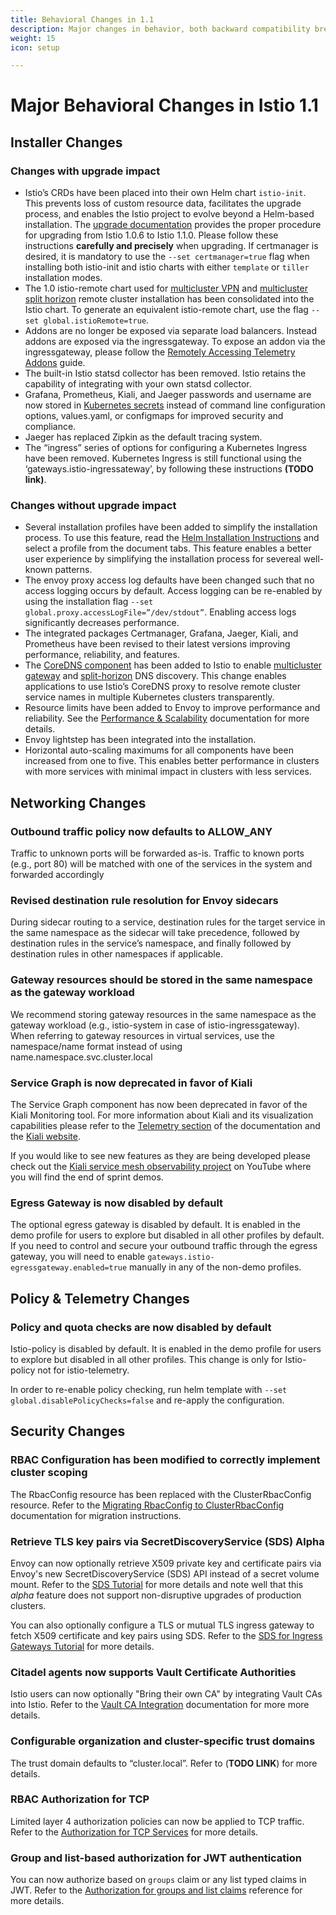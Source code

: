 ```yaml
---
title: Behavioral Changes in 1.1
description: Major changes in behavior, both backward compatibility breaking and non, in Istio 1.1.
weight: 15
icon: setup

---
```


# Major Behavioral Changes in Istio 1.1

## Installer Changes

### Changes with upgrade impact

- Istio’s CRDs have been placed into their own Helm chart `istio-init`.  This prevents loss of custom resource data, facilitates the upgrade process, and enables the Istio project to evolve beyond a Helm-based installation.  The [upgrade documentation](/docs/setup/kubernetes/upgrade/) provides the proper procedure for upgrading from Istio 1.0.6 to Istio 1.1.0.  Please follow these instructions **carefully and precisely** when upgrading.  If certmanager is desired, it is mandatory to use the `--set certmanager=true` flag when installing both istio-init and istio charts with either `template` or `tiller` installation modes.
- The 1.0 istio-remote chart used for [multicluster VPN](/docs/setup/kubernetes/install/multicluster/vpn/) and [multicluster split horizon](/docs/examples/multicluster/split-horizon-eds/) remote cluster installation has been consolidated into the Istio chart.  To generate an equivalent istio-remote chart, use the flag `--set global.istioRemote=true`.
- Addons are no longer be exposed via separate load balancers.  Instead addons are exposed via the ingressgateway.  To expose an addon via the ingressgateway, please follow the [Remotely Accessing Telemetry Addons](/docs/tasks/telemetry/gateways/) guide.
- The built-in Istio statsd collector has been removed.  Istio retains the capability of integrating with your own statsd collector.
- Grafana, Prometheus, Kiali, and Jaeger passwords and username are now stored in [Kubernetes secrets](https://kubernetes.io/docs/concepts/configuration/secret/) instead of command line configuration options, values.yaml, or configmaps for improved security and compliance.
- Jaeger has replaced Zipkin as the default tracing system.
- The “ingress” series of options for configuring a Kubernetes Ingress have been removed.  Kubernetes Ingress is still functional using the ‘gateways.istio-ingressateway’, by following these instructions **(TODO link)**.

### Changes without upgrade impact

- Several installation profiles have been added to simplify the installation process.  To use this feature, read the [Helm Installation Instructions](/docs/setup/kubernetes/helm-install/) and select a profile from the document tabs.  This feature enables a better user experience by simplifying the installation process for severeal well-known patterns.
- The envoy proxy access log defaults have been changed such that no access logging occurs by default.  Access logging can be re-enabled by using the installation flag `--set global.proxy.accessLogFile=”/dev/stdout”`.  Enabling access logs significantly decreases performance.
- The integrated packages Certmanager, Grafana, Jaeger, Kiali, and Prometheus have been revised to their latest versions improving performance, reliability, and features.
- The [CoreDNS component](https://coredns.io/) has been added to Istio to enable [multicluster gateway](/docs/setup/kubernetes/install/multicluster/gateways/) and [split-horizon](/docs/examples/multicluster/split-horizon-eds/) DNS discovery.  This change enables applications to use Istio’s CoreDNS proxy to resolve remote cluster service names in multiple Kubernetes clusters transparently.
- Resource limits have been added to Envoy to improve performance and reliability.  See the [Performance & Scalability](/docs/concepts/performance-and-scalability/index.md) documentation for more details.
- Envoy lightstep has been integrated into the installation.
- Horizontal auto-scaling maximums for all components have been increased from one to five.  This enables better performance in clusters with more services with minimal impact in clusters with less services.

## Networking Changes

### Outbound traffic policy now defaults to ALLOW_ANY 

Traffic to unknown ports will be forwarded as-is. Traffic to known ports (e.g., port 80) will be matched with one of the services in the system and forwarded accordingly

### Revised destination rule resolution for Envoy sidecars

During sidecar routing to a service, destination rules for the target service in the same namespace as the sidecar will take precedence, followed by destination rules in the service’s namespace, and finally followed by destination rules in other namespaces if applicable.

### Gateway resources should be stored in the same namespace as the gateway workload

We recommend storing gateway resources in the same namespace as the gateway workload (e.g., istio-system in case of istio-ingressgateway).  When referring to gateway resources in virtual services, use the namespace/name format instead of using name.namespace.svc.cluster.local

### Service Graph is now deprecated in favor of Kiali

The Service Graph component has now been deprecated in favor of the Kiali Monitoring tool.  For more information about Kiali and its visualization capabilities please refer to the [Telemetry section](/docs/tasks/telemetry/) of the documentation and the [Kiali website](https://www.kiali.io/).

If you would like to see new features as they are being developed please check out the [Kiali service mesh observability project](https://www.youtube.com/channel/UCcm2NzDN_UCZKk2yYmOpc5w) on YouTube where you will find the end of sprint demos.

### Egress Gateway is now disabled by default

The optional egress gateway is disabled by default.  It is enabled in the demo profile for users to explore but disabled in all other profiles by default.  If you need to control and secure your outbound traffic through the egress gateway, you will need to enable `gateways.istio-egressgateway.enabled=true` manually in any of the non-demo profiles. 

## Policy & Telemetry Changes

### Policy and quota checks are now disabled by default

Istio-policy is disabled by default.  It is enabled in the demo profile for users to explore but disabled in all other profiles.  This change is only for Istio-policy not for istio-telemetry.

In order to re-enable policy checking, run helm template with `--set global.disablePolicyChecks=false` and re-apply the configuration.

## Security Changes

### RBAC Configuration has been modified to correctly implement cluster scoping

The RbacConfig resource has been replaced with the ClusterRbacConfig resource.   Refer to the [Migrating RbacConfig to ClusterRbacConfig](/docs/setup/kubernetes/upgrade/#migrating-from-rbacconfig-to-clusterrbacconfig) documentation for migration instructions.

### Retrieve TLS key pairs via SecretDiscoveryService (SDS) Alpha

Envoy can now optionally retrieve X509 private key and certificate pairs via Envoy's new SecretDiscoveryService (SDS) API instead of a secret volume mount.    Refer to the [SDS Tutorial](/docs/tasks/security/auth-sds/) for more details and note well that this *alpha* feature does not support non-disruptive upgrades of production clusters.

You can also optionally configure a TLS or mutual TLS ingress gateway to fetch X509 certificate and key pairs using SDS.   Refer to the [SDS for Ingress Gateways Tutorial](/docs/tasks/traffic-management/secure-ingress/sds/) for more details.

### Citadel agents now supports Vault Certificate Authorities

Istio users can now optionally "Bring their own CA" by integrating Vault CAs into Istio.  Refer to the [Vault CA Integration](/docs/tasks/security/vault-ca/) documentation for more more details.

### Configurable organization and cluster-specific trust domains

The trust domain defaults to “cluster.local”.  Refer to (**TODO LINK**) for more details.

### RBAC Authorization for TCP

Limited layer 4 authorization policies can now be applied to TCP traffic.   Refer to the [Authorization for TCP Services](/docs/tasks/security/authz-tcp/) for more details.

### Group and list-based authorization for JWT authentication

You can now authorize based on `groups` claim or any list typed claims in JWT.  Refer to the [Authorization for groups and list claims](/docs/tasks/security/rbac-groups/) reference for more details.